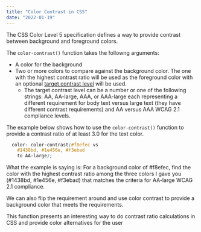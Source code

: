 ```yaml
---
title: "Color Contrast in CSS"
date: "2022-01-19"
---
```


The CSS Color Level 5 specification defines a way to provide contrast between background and foreground colors.

The `color-contrast()` function takes the followng arguments:

* A color for the background
* Two or more colors to compare against the background color. The one with the highest contrast ratio will be used as the foreground color with an optional [target contrast level](https://www.w3.org/TR/WCAG21/#contrast-minimum) will be used.
  * The target contrast level can be a number or one of the following strings: AA, AA-large, AAA, or AAA-large each representing a different requirement for body text versus large text (they have different contrast requirements) and AA versus AAA WCAG 2.1 compliance levels.

The example below shows how to use the `color-contrast()` function to provide a contrast ratio of at least 3.0 for the text color.

```css
  color: color-contrast(#f8efec vs
    #1438bd, #1e456e, #f3ebad
    to AA-large);
```

What the example is saying is: For a background color of #f8efec, find the color with the highest contrast ratio among the three colors I gave you (#1438bd, #1e456e, #f3ebad) that matches the criteria for AA-large WCAG 2.1 compliance.

We can also flip the requirement around and use color contrast to provide a background color that meets the requirements.

This function presents an interesting way to do contrast ratio calculations in CSS and provide color alternatives for the user
